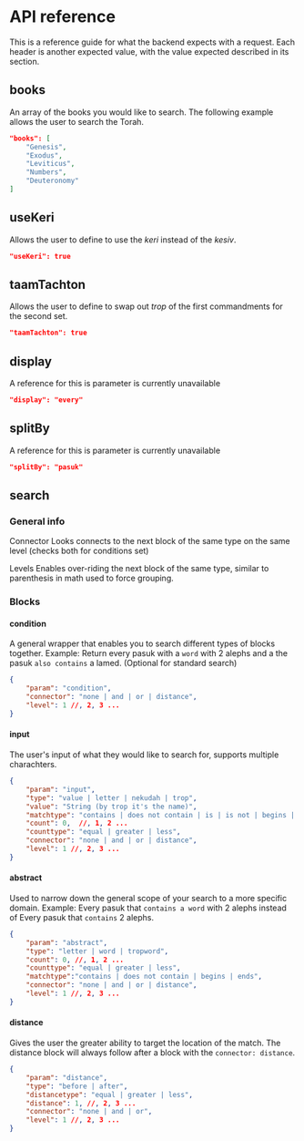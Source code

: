# API reference
This is a reference guide for what the backend expects with a request. Each header is another expected value, with the value expected described in its section.  

## books
An array of the books you would like to search. The following example allows the user to search the Torah.

```json
"books": [
	"Genesis",
	"Exodus",
	"Leviticus",
	"Numbers",
	"Deuteronomy"
]
```

## useKeri
Allows the user to define to use the _keri_ instead of the _kesiv_.

```json
"useKeri": true
```

## taamTachton
Allows the user to define to swap out _trop_ of the first commandments for the second set.

```json
"taamTachton": true
```

## display
A reference for this is parameter is currently unavailable

```json
"display": "every"
```
## splitBy
A reference for this is parameter is currently unavailable

```json
"splitBy": "pasuk"
```

## search
### General info
Connector
Looks connects to the next block of the same type on the same level (checks both for conditions set)

Levels
Enables over-riding the next block of the same type, similar to parenthesis in math used to force grouping. 

### Blocks

#### condition
A general wrapper that enables you to search different types of blocks together. Example: Return every pasuk with a ``word`` with 2 alephs and a the pasuk ``also contains`` a lamed. (Optional for standard search)

```json
{
	"param": "condition",
	"connector": "none | and | or | distance",
	"level": 1 //, 2, 3 ...
}
```

#### input
The user's input of what they would like to search for, supports multiple charachters.

```json
{
	"param": "input",
	"type": "value | letter | nekudah | trop",
	"value": "String (by trop it's the name)",
	"matchtype": "contains | does not contain | is | is not | begins | ends",
	"count": 0,  //, 1, 2 ...
	"counttype": "equal | greater | less",
	"connector": "none | and | or | distance",
	"level": 1 //, 2, 3 ...
}
```

#### abstract
Used to narrow down the general scope of your search to a more specific domain. Example: Every pasuk that ``contains a word`` with 2 alephs instead of Every pasuk that ``contains`` 2 alephs.

```json
{
	"param": "abstract",
	"type": "letter | word | tropword",
	"count": 0, //, 1, 2 ...
	"counttype": "equal | greater | less",
	"matchtype":"contains | does not contain | begins | ends",
	"connector": "none | and | or | distance",
	"level": 1 //, 2, 3 ...
}
```

#### distance
Gives the user the greater ability to target the location of the match. The distance block will always follow after a block with the ``connector: distance``.

```json
{
	"param": "distance",
	"type": "before | after",
	"distancetype": "equal | greater | less",
	"distance": 1, //, 2, 3 ...
	"connector": "none | and | or",
	"level": 1 //, 2, 3 ...
}
```